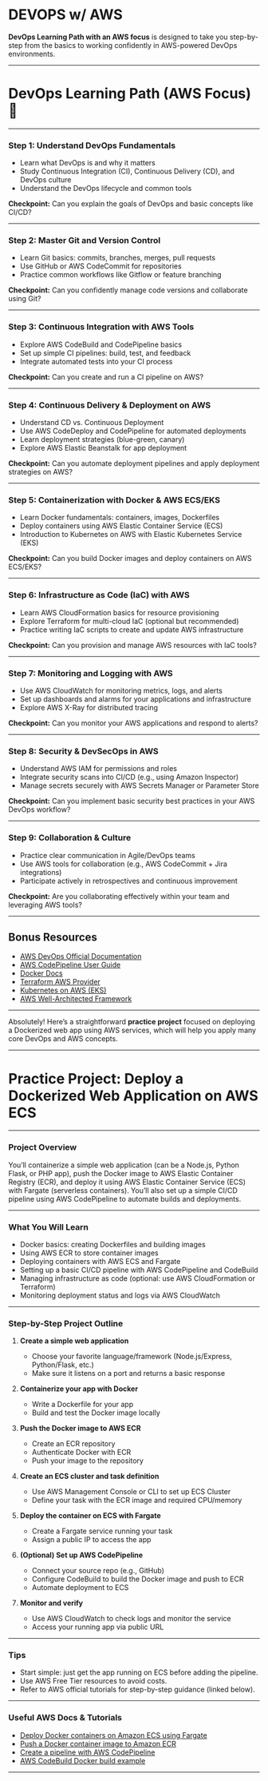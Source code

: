 # DEVOPS w/ AWS

**DevOps Learning Path with an AWS focus** is designed to take you step-by-step from the basics to working confidently in AWS-powered DevOps environments.

---

# DevOps Learning Path (AWS Focus) 🚀

---

### Step 1: Understand DevOps Fundamentals

* Learn what DevOps is and why it matters
* Study Continuous Integration (CI), Continuous Delivery (CD), and DevOps culture
* Understand the DevOps lifecycle and common tools

**Checkpoint:** Can you explain the goals of DevOps and basic concepts like CI/CD?

---

### Step 2: Master Git and Version Control

* Learn Git basics: commits, branches, merges, pull requests
* Use GitHub or AWS CodeCommit for repositories
* Practice common workflows like Gitflow or feature branching

**Checkpoint:** Can you confidently manage code versions and collaborate using Git?

---

### Step 3: Continuous Integration with AWS Tools

* Explore AWS CodeBuild and CodePipeline basics
* Set up simple CI pipelines: build, test, and feedback
* Integrate automated tests into your CI process

**Checkpoint:** Can you create and run a CI pipeline on AWS?

---

### Step 4: Continuous Delivery & Deployment on AWS

* Understand CD vs. Continuous Deployment
* Use AWS CodeDeploy and CodePipeline for automated deployments
* Learn deployment strategies (blue-green, canary)
* Explore AWS Elastic Beanstalk for app deployment

**Checkpoint:** Can you automate deployment pipelines and apply deployment strategies on AWS?

---

### Step 5: Containerization with Docker & AWS ECS/EKS

* Learn Docker fundamentals: containers, images, Dockerfiles
* Deploy containers using AWS Elastic Container Service (ECS)
* Introduction to Kubernetes on AWS with Elastic Kubernetes Service (EKS)

**Checkpoint:** Can you build Docker images and deploy containers on AWS ECS/EKS?

---

### Step 6: Infrastructure as Code (IaC) with AWS

* Learn AWS CloudFormation basics for resource provisioning
* Explore Terraform for multi-cloud IaC (optional but recommended)
* Practice writing IaC scripts to create and update AWS infrastructure

**Checkpoint:** Can you provision and manage AWS resources with IaC tools?

---

### Step 7: Monitoring and Logging with AWS

* Use AWS CloudWatch for monitoring metrics, logs, and alerts
* Set up dashboards and alarms for your applications and infrastructure
* Explore AWS X-Ray for distributed tracing

**Checkpoint:** Can you monitor your AWS applications and respond to alerts?

---

### Step 8: Security & DevSecOps in AWS

* Understand AWS IAM for permissions and roles
* Integrate security scans into CI/CD (e.g., using Amazon Inspector)
* Manage secrets securely with AWS Secrets Manager or Parameter Store

**Checkpoint:** Can you implement basic security best practices in your AWS DevOps workflow?

---

### Step 9: Collaboration & Culture

* Practice clear communication in Agile/DevOps teams
* Use AWS tools for collaboration (e.g., AWS CodeCommit + Jira integrations)
* Participate actively in retrospectives and continuous improvement

**Checkpoint:** Are you collaborating effectively within your team and leveraging AWS tools?

---

## Bonus Resources

* [AWS DevOps Official Documentation](https://aws.amazon.com/devops/)
* [AWS CodePipeline User Guide](https://docs.aws.amazon.com/codepipeline/latest/userguide/welcome.html)
* [Docker Docs](https://docs.docker.com/)
* [Terraform AWS Provider](https://registry.terraform.io/providers/hashicorp/aws/latest/docs)
* [Kubernetes on AWS (EKS)](https://docs.aws.amazon.com/eks/latest/userguide/what-is-eks.html)
* [AWS Well-Architected Framework](https://aws.amazon.com/architecture/well-architected/)

---

Absolutely! Here’s a straightforward **practice project** focused on deploying a Dockerized web app using AWS services, which will help you apply many core DevOps and AWS concepts.

---

# Practice Project: Deploy a Dockerized Web Application on AWS ECS

---

### Project Overview

You’ll containerize a simple web application (can be a Node.js, Python Flask, or PHP app), push the Docker image to AWS Elastic Container Registry (ECR), and deploy it using AWS Elastic Container Service (ECS) with Fargate (serverless containers). You’ll also set up a simple CI/CD pipeline using AWS CodePipeline to automate builds and deployments.

---

### What You Will Learn

* Docker basics: creating Dockerfiles and building images
* Using AWS ECR to store container images
* Deploying containers with AWS ECS and Fargate
* Setting up a basic CI/CD pipeline with AWS CodePipeline and CodeBuild
* Managing infrastructure as code (optional: use AWS CloudFormation or Terraform)
* Monitoring deployment status and logs via AWS CloudWatch

---

### Step-by-Step Project Outline

1. **Create a simple web application**

   * Choose your favorite language/framework (Node.js/Express, Python/Flask, etc.)
   * Make sure it listens on a port and returns a basic response

2. **Containerize your app with Docker**

   * Write a Dockerfile for your app
   * Build and test the Docker image locally

3. **Push the Docker image to AWS ECR**

   * Create an ECR repository
   * Authenticate Docker with ECR
   * Push your image to the repository

4. **Create an ECS cluster and task definition**

   * Use AWS Management Console or CLI to set up ECS Cluster
   * Define your task with the ECR image and required CPU/memory

5. **Deploy the container on ECS with Fargate**

   * Create a Fargate service running your task
   * Assign a public IP to access the app

6. **(Optional) Set up AWS CodePipeline**

   * Connect your source repo (e.g., GitHub)
   * Configure CodeBuild to build the Docker image and push to ECR
   * Automate deployment to ECS

7. **Monitor and verify**

   * Use AWS CloudWatch to check logs and monitor the service
   * Access your running app via public URL

---

### Tips

* Start simple: just get the app running on ECS before adding the pipeline.
* Use AWS Free Tier resources to avoid costs.
* Refer to AWS official tutorials for step-by-step guidance (linked below).

---

### Useful AWS Docs & Tutorials

* [Deploy Docker containers on Amazon ECS using Fargate](https://docs.aws.amazon.com/AmazonECS/latest/developerguide/getting-started-fargate.html)
* [Push a Docker container image to Amazon ECR](https://docs.aws.amazon.com/AmazonECR/latest/userguide/docker-push-ecr-image.html)
* [Create a pipeline with AWS CodePipeline](https://docs.aws.amazon.com/codepipeline/latest/userguide/getting-started-codepipeline.html)
* [AWS CodeBuild Docker build example](https://docs.aws.amazon.com/codebuild/latest/userguide/sample-docker.html)

---
